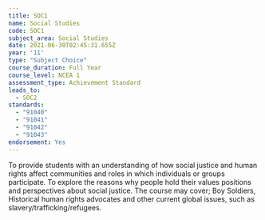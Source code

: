 ```yaml
---
title: SOC1
name: Social Studies
code: SOC1
subject_area: Social Studies
date: 2021-06-30T02:45:31.655Z
year: '11'
type: "Subject Choice"
course_duration: Full Year
course_level: NCEA 1
assessment_type: Achievement Standard
leads_to:
  - SOC2
standards:
  - "91040"
  - "91041"
  - "91042"
  - "91043"
endorsement: Yes
---
```

To provide students with an understanding of how social justice and human rights affect communities and roles in which individuals or groups participate. To explore the reasons why people hold their values positions and perspectives about social justice. The course may cover; Boy Soldiers, Historical human rights advocates and other current global issues, such as slavery/trafficking/refugees.
